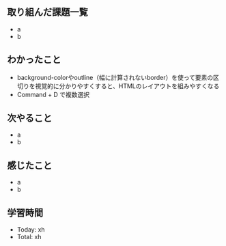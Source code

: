 ## 取り組んだ課題一覧
- a
- b
## わかったこと
- background-colorやoutline（幅に計算されないborder）を使って要素の区切りを視覚的に分かりやすくすると、HTMLのレイアウトを組みやすくなる
- Command + D で複数選択
## 次やること
- a
- b
## 感じたこと
- a
- b
## 学習時間
- Today: xh
- Total: xh

